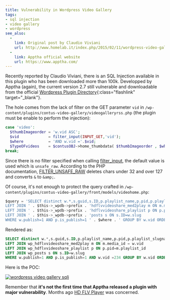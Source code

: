 ```yaml
---
title: Vulnerability in Wordpress Video Gallery
tags:
- sql injection
- video gallery
- wordpress
see_also:
  -
    link: Original post by Claudio Viviani
    url: http://www.homelab.it/index.php/2015/02/11/wordpress-video-gallery-2-7-sql-injection/
  -
    link: Apptha official website
    url: https://www.apptha.com/
---
```

Recently reported by Claudio Viviani, there is an SQL Injection available in this plugin who has been downloaded more than 100k. 
Developped by Apptha (again), the current version 2.7 still vulnerable and downloadable from 
the official [Wordpress Plugin Directory](https://wordpress.org/plugins/contus-video-gallery/ "Wordpress Video Gallery"){:class="flashlink" target="_blank"}.

The hole comes from the lack of filter on the GET parameter `vid` in `/wp-content/plugins/contus-video-gallery/videogalleryrss.php` (the plugin must be enable to perform the injection):

~~~php
case 'video':
  $thumbImageorder = 'w.vid ASC';
  $vid             = filter_input(INPUT_GET,'vid');
  $where           = 'AND w.vid ='.$vid;
  $TypeOFvideos    = $contusOBJ->home_thumbdata( $thumbImageorder , $where , $dataLimit );
break;
~~~

Since there is no filter specified when calling [filter_input](http://php.net/manual/fr/function.filter-input.php "filter_input"), the default value is used which is `unsafe_raw`. 
According to the PHP documentation, [FILTER_UNSAFE_RAW](http://php.net/manual/fr/filter.filters.sanitize.php "FILTER_UNSAFE_RAW") deletes chars under 32 and over 127 and converts `&` to `&amp;`.

<!--more-->

Of course, it's not enough to protect the query crafted in `/wp-content/plugins/contus-video-gallery/front/models/videohome.php`:

~~~sql
$query = 'SELECT distinct w.*,s.guid,s.ID,p.playlist_name,p.pid,p.playlist_slugname FROM ' . $this->_videoinfotable . ' w
LEFT JOIN ' . $this->_wpdb->prefix . 'hdflvvideoshare_med2play m ON m.media_id = w.vid
LEFT JOIN ' . $this->_wpdb->prefix . 'hdflvvideoshare_playlist p ON p.pid=m.playlist_id
LEFT JOIN ' . $this->_wpdb->prefix . 'posts s ON s.ID=w.slug
WHERE w.publish=1 AND p.is_publish=1 ' . $where . ' GROUP BY w.vid ORDER BY ' . $thumImageorder . ' LIMIT ' . $dataLimit;
~~~

Rendered as:

~~~sql
SELECT distinct w.*,s.guid,s.ID,p.playlist_name,p.pid,p.playlist_slugname FROM wp_hdflvvideoshare w
LEFT JOIN wp_hdflvvideoshare_med2play m ON m.media_id = w.vid
LEFT JOIN wp_hdflvvideoshare_playlist p ON p.pid=m.playlist_id
LEFT JOIN wp_posts s ON s.ID=w.slug
WHERE w.publish=1 AND p.is_publish=1 AND w.vid =234 GROUP BY w.vid ORDER BY w.vid ASC LIMIT 1000
~~~

Here is the POC:

[![wordpress video gallery sqli](/images/wordpress-video-gallery-sqli.png)](/images/wordpress-video-gallery-sqli.png)

Remember that **it's not the first time that Apptha released a plugin with major vulnerability**. Months ago [HD FLV Player](http://blog.10degres.net/vulnerability-in-hd-flv-player/ "HD FLV Player") was concerned.
